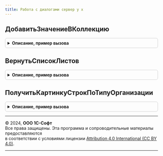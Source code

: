 ```yaml
---
title: Работа с диалогами сервер у х
---
```



## ДобавитьЗначениеВКоллекцию
<details style="margin: 1em 0; padding: 0.5em; border: 1px solid #ccc; border-radius: 6px;">

<summary style="font-weight: bold; cursor: pointer;">Описание, пример вызова</summary>

```bsl

Процедура ДобавитьЗначениеВКоллекцию(Значение,КоллекцияЗначений) Экспорт
```

Пример вызова
```bsl
РаботаСДиалогамиСерверУХ.ДобавитьЗначениеВКоллекцию(Значение, КоллекцияЗначений) 
```
</details>

## ВернутьСписокЛистов
<details style="margin: 1em 0; padding: 0.5em; border: 1px solid #ccc; border-radius: 6px;">

<summary style="font-weight: bold; cursor: pointer;">Описание, пример вызова</summary>

```bsl

Функция ВернутьСписокЛистов(ИмяФайла) Экспорт
```

Пример вызова
```bsl
Результат = РаботаСДиалогамиСерверУХ.ВернутьСписокЛистов(ИмяФайла) 
```
</details>

## ПолучитьКартинкуСтрокПоТипуОрганизации
<details style="margin: 1em 0; padding: 0.5em; border: 1px solid #ccc; border-radius: 6px;">

<summary style="font-weight: bold; cursor: pointer;">Описание, пример вызова</summary>

```bsl

// Возвращает номер картинки в коллекции картинок Организации по типу организации
// (Копия аналогичной модуля РаботаСДиалогами)
Функция ПолучитьКартинкуСтрокПоТипуОрганизации(ТипОрганизации, ПометкаУдаления = Ложь) Экспорт
```

Пример вызова
```bsl
Результат = РаботаСДиалогамиСерверУХ.ПолучитьКартинкуСтрокПоТипуОрганизации(ТипОрганизации, ПометкаУдаления);
```
</details>

---

© 2024, **ООО 1С-Софт**  
Все права защищены. Эта программа и сопроводительные материалы предоставляются  
в соответствии с условиями лицензии [Attribution 4.0 International (CC BY 4.0)](https://creativecommons.org/licenses/by/4.0/legalcode).

---
